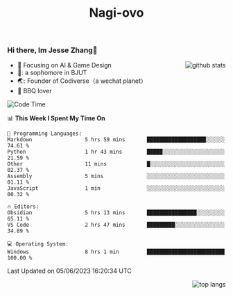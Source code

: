 

<!--
**Nagi-ovo/Nagi-ovo** is a ✨ _special_ ✨ repository because its `README.md` (this file) appears on your GitHub profile.

Here are some ideas to get you started:

- 🔭 I’m currently working on ...
- 🌱 I’m currently learning ...
- 👯 I’m looking to collaborate on ...
- 🤔 I’m looking for help with ...
- 💬 Ask me about ...
- 📫 How to reach me: ...
- 😄 Pronouns: ...
- ⚡ Fun fact: ...
-->
<h1 align="center">Nagi-ovo</h3>


<br />

 ### Hi there, Im Jesse Zhang👋

<img align='right' src="https://github-readme-stats-git-main-nagi-ovo.vercel.app/api?username=Nagi-ovo&count_private=true&show_icons=true&theme=dracula&hide_title=true" alt="github stats" />

- :orange_book: Focusing on AI & Game Design
- 🔬: a sophomore in BJUT
- 🌏: Founder of Codiverse（a wechat planet）
- :meat_on_bone: BBQ lover 


<!--START_SECTION:waka-->
![Code Time](http://img.shields.io/badge/Code%20Time-19%20hrs%2018%20mins-blue)

📊 **This Week I Spent My Time On** 

```text
💬 Programming Languages: 
Markdown                 5 hrs 59 mins       ███████████████████░░░░░░   74.61 % 
Python                   1 hr 43 mins        █████░░░░░░░░░░░░░░░░░░░░   21.59 % 
Other                    11 mins             █░░░░░░░░░░░░░░░░░░░░░░░░   02.37 % 
Assembly                 5 mins              ░░░░░░░░░░░░░░░░░░░░░░░░░   01.11 % 
JavaScript               1 min               ░░░░░░░░░░░░░░░░░░░░░░░░░   00.32 % 

🔥 Editors: 
Obsidian                 5 hrs 13 mins       ████████████████░░░░░░░░░   65.11 % 
VS Code                  2 hrs 47 mins       █████████░░░░░░░░░░░░░░░░   34.89 % 

💻 Operating System: 
Windows                  8 hrs 1 min         █████████████████████████   100.00 % 
```


 Last Updated on 05/06/2023 16:20:34 UTC
<!--END_SECTION:waka-->


<img align='right' src='https://github-readme-stats-git-main-nagi-ovo.vercel.app/api/top-langs/?username=Nagi-ovo&layout=compact' alt='top langs' />
<br />



